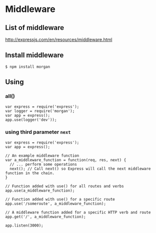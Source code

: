 # Middleware
## List of middleware
http://expressjs.com/en/resources/middleware.html
## Install middleware
````
$ npm install morgan
````
## Using
### all()
````
var express = require('express');
var logger = require('morgan');
var app = express();
app.use(logger('dev'));
````
### using third parameter `next`
````
var express = require('express');
var app = express();

// An example middleware function
var a_middleware_function = function(req, res, next) {
  // ... perform some operations
  next(); // Call next() so Express will call the next middleware function in the chain.
}

// Function added with use() for all routes and verbs
app.use(a_middleware_function);

// Function added with use() for a specific route
app.use('/someroute', a_middleware_function);

// A middleware function added for a specific HTTP verb and route
app.get('/', a_middleware_function);

app.listen(3000);
````
